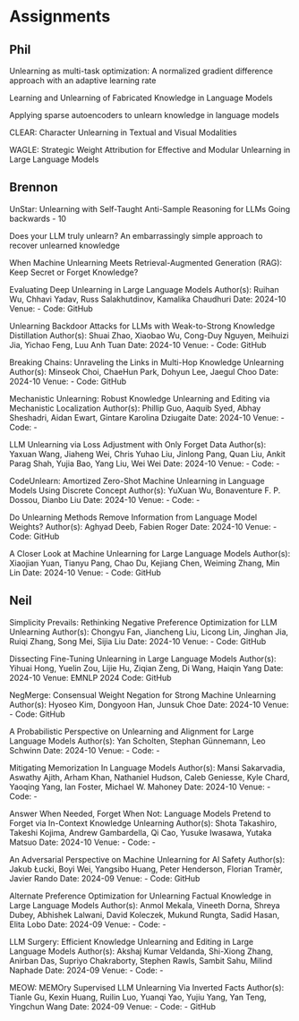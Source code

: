 

# Assignments
## Phil 
Unlearning as multi-task optimization: A normalized gradient difference approach with an adaptive learning rate

Learning and Unlearning of Fabricated Knowledge in Language Models

Applying sparse autoencoders to unlearn knowledge in language models

CLEAR: Character Unlearning in Textual and Visual Modalities

WAGLE: Strategic Weight Attribution for Effective and Modular Unlearning in Large Language Models

## Brennon

UnStar: Unlearning with Self-Taught Anti-Sample Reasoning for LLMs
Going backwards - 10

Does your LLM truly unlearn? An embarrassingly simple approach to recover unlearned knowledge

When Machine Unlearning Meets Retrieval-Augmented Generation (RAG): Keep Secret or Forget Knowledge?

Evaluating Deep Unlearning in Large Language Models
Author(s): Ruihan Wu, Chhavi Yadav, Russ Salakhutdinov, Kamalika Chaudhuri
Date: 2024-10
Venue: -
Code: GitHub

Unlearning Backdoor Attacks for LLMs with Weak-to-Strong Knowledge Distillation
Author(s): Shuai Zhao, Xiaobao Wu, Cong-Duy Nguyen, Meihuizi Jia, Yichao Feng, Luu Anh Tuan
Date: 2024-10
Venue: -
Code: GitHub

Breaking Chains: Unraveling the Links in Multi-Hop Knowledge Unlearning
Author(s): Minseok Choi, ChaeHun Park, Dohyun Lee, Jaegul Choo
Date: 2024-10
Venue: -
Code: GitHub

Mechanistic Unlearning: Robust Knowledge Unlearning and Editing via Mechanistic Localization
Author(s): Phillip Guo, Aaquib Syed, Abhay Sheshadri, Aidan Ewart, Gintare Karolina Dziugaite
Date: 2024-10
Venue: -
Code: -

LLM Unlearning via Loss Adjustment with Only Forget Data
Author(s): Yaxuan Wang, Jiaheng Wei, Chris Yuhao Liu, Jinlong Pang, Quan Liu, Ankit Parag Shah, Yujia Bao, Yang Liu, Wei Wei
Date: 2024-10
Venue: -
Code: -

CodeUnlearn: Amortized Zero-Shot Machine Unlearning in Language Models Using Discrete Concept
Author(s): YuXuan Wu, Bonaventure F. P. Dossou, Dianbo Liu
Date: 2024-10
Venue: -
Code: -

Do Unlearning Methods Remove Information from Language Model Weights?
Author(s): Aghyad Deeb, Fabien Roger
Date: 2024-10
Venue: -
Code: GitHub

A Closer Look at Machine Unlearning for Large Language Models
Author(s): Xiaojian Yuan, Tianyu Pang, Chao Du, Kejiang Chen, Weiming Zhang, Min Lin
Date: 2024-10
Venue: -
Code: GitHub


## Neil
Simplicity Prevails: Rethinking Negative Preference Optimization for LLM Unlearning
Author(s): Chongyu Fan, Jiancheng Liu, Licong Lin, Jinghan Jia, Ruiqi Zhang, Song Mei, Sijia Liu
Date: 2024-10
Venue: -
Code: GitHub

Dissecting Fine-Tuning Unlearning in Large Language Models
Author(s): Yihuai Hong, Yuelin Zou, Lijie Hu, Ziqian Zeng, Di Wang, Haiqin Yang
Date: 2024-10
Venue: EMNLP 2024
Code: GitHub

NegMerge: Consensual Weight Negation for Strong Machine Unlearning
Author(s): Hyoseo Kim, Dongyoon Han, Junsuk Choe
Date: 2024-10
Venue: -
Code: GitHub

A Probabilistic Perspective on Unlearning and Alignment for Large Language Models
Author(s): Yan Scholten, Stephan Günnemann, Leo Schwinn
Date: 2024-10
Venue: -
Code: -

Mitigating Memorization In Language Models
Author(s): Mansi Sakarvadia, Aswathy Ajith, Arham Khan, Nathaniel Hudson, Caleb Geniesse, Kyle Chard, Yaoqing Yang, Ian Foster, Michael W. Mahoney
Date: 2024-10
Venue: -
Code: -

Answer When Needed, Forget When Not: Language Models Pretend to Forget via In-Context Knowledge Unlearning
Author(s): Shota Takashiro, Takeshi Kojima, Andrew Gambardella, Qi Cao, Yusuke Iwasawa, Yutaka Matsuo
Date: 2024-10
Venue: -
Code: -

An Adversarial Perspective on Machine Unlearning for AI Safety
Author(s): Jakub Łucki, Boyi Wei, Yangsibo Huang, Peter Henderson, Florian Tramèr, Javier Rando
Date: 2024-09
Venue: -
Code: GitHub

Alternate Preference Optimization for Unlearning Factual Knowledge in Large Language Models
Author(s): Anmol Mekala, Vineeth Dorna, Shreya Dubey, Abhishek Lalwani, David Koleczek, Mukund Rungta, Sadid Hasan, Elita Lobo
Date: 2024-09
Venue: -
Code: -

LLM Surgery: Efficient Knowledge Unlearning and Editing in Large Language Models
Author(s): Akshaj Kumar Veldanda, Shi-Xiong Zhang, Anirban Das, Supriyo Chakraborty, Stephen Rawls, Sambit Sahu, Milind Naphade
Date: 2024-09
Venue: -
Code: -

MEOW: MEMOry Supervised LLM Unlearning Via Inverted Facts
Author(s): Tianle Gu, Kexin Huang, Ruilin Luo, Yuanqi Yao, Yujiu Yang, Yan Teng, Yingchun Wang
Date: 2024-09
Venue: -
Code: - GitHub